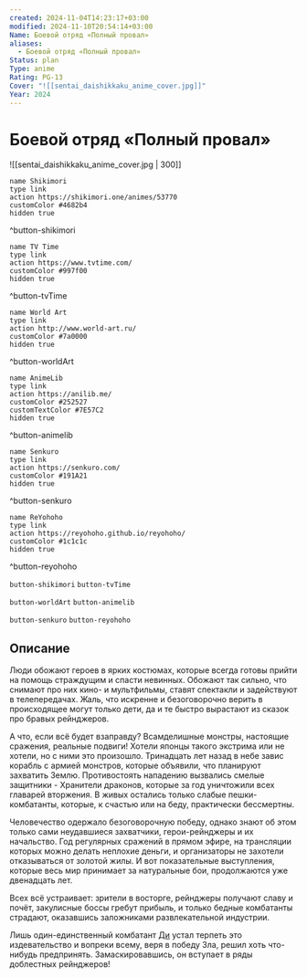 ```yaml
---
created: 2024-11-04T14:23:17+03:00
modified: 2024-11-10T20:54:14+03:00
Name: Боевой отряд «Полный провал»
aliases:
  - Боевой отряд «Полный провал»
Status: plan
Type: anime
Rating: PG-13
Cover: "![[sentai_daishikkaku_anime_cover.jpg]]"
Year: 2024
---
```


# Боевой отряд «Полный провал»

![[sentai_daishikkaku_anime_cover.jpg | 300]]

```button
name Shikimori
type link
action https://shikimori.one/animes/53770
customColor #4682b4
hidden true
```
^button-shikimori

```button
name TV Time
type link
action https://www.tvtime.com/
customColor #997f00
hidden true
```
^button-tvTime

```button
name World Art
type link
action http://www.world-art.ru/
customColor #7a0000
hidden true
```
^button-worldArt

```button
name AnimeLib
type link
action https://anilib.me/
customColor #252527
customTextColor #7E57C2
hidden true
```
^button-animelib

```button
name Senkuro
type link
action https://senkuro.com/
customColor #191A21
hidden true
```
^button-senkuro

```button
name ReYohoho
type link
action https://reyohoho.github.io/reyohoho/
customColor #1c1c1c
hidden true
```
^button-reyohoho

`button-shikimori` `button-tvTime`

`button-worldArt` `button-animelib`

`button-senkuro` `button-reyohoho`

## Описание

Люди обожают героев в ярких костюмах, которые всегда готовы прийти на помощь страждущим и спасти невинных. Обожают так сильно, что снимают про них кино- и мультфильмы, ставят спектакли и задействуют в телепередачах. Жаль, что искренне и безоговорочно верить в происходящее могут только дети, да и те быстро вырастают из сказок про бравых рейнджеров.

А что, если всё будет взаправду? Всамделишные монстры, настоящие сражения, реальные подвиги! Хотели японцы такого экстрима или не хотели, но с ними это произошло. Тринадцать лет назад в небе завис корабль с армией монстров, которые объявили, что планируют захватить Землю. Противостоять нападению вызвались смелые защитники - Хранители драконов, которые за год уничтожили всех главарей вторжения. В живых остались только слабые пешки-комбатанты, которые, к счастью или на беду, практически бессмертны.

Человечество одержало безоговорочную победу, однако знают об этом только сами неудавшиеся захватчики, герои-рейнджеры и их начальство. Год регулярных сражений в прямом эфире, на трансляции которых можно делать неплохие деньги, и организаторы не захотели отказываться от золотой жилы. И вот показательные выступления, которые весь мир принимает за натуральные бои, продолжаются уже двенадцать лет.

Всех всё устраивает: зрители в восторге, рейнджеры получают славу и почёт, закулисные боссы гребут прибыль, и только бедные комбатанты страдают, оказавшись заложниками развлекательной индустрии.

Лишь один-единственный комбатант [Ди](https://shikimori.one/characters/200772-sentouin-d) устал терпеть это издевательство и вопреки всему, веря в победу Зла, решил хоть что-нибудь предпринять. Замаскировавшись, он вступает в ряды доблестных рейнджеров!
